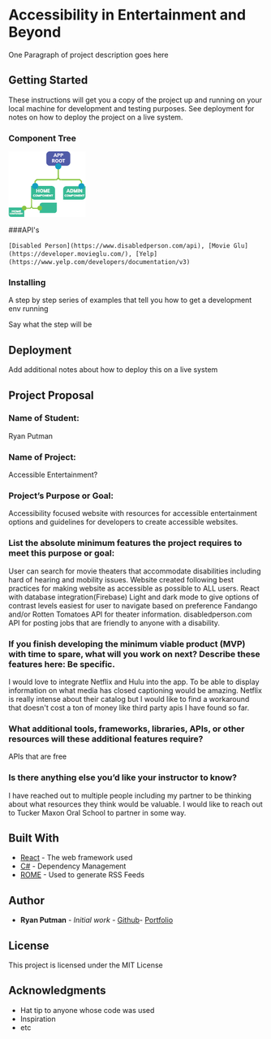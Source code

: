 # Accessibility in Entertainment and Beyond

One Paragraph of project description goes here

## Getting Started

These instructions will get you a copy of the project up and running on your local machine for development and testing purposes. See deployment for notes on how to deploy the project on a live system.

### Component Tree

![Component Tree](/assets/componentTree.png "Accessibility app comp tree")

###API's
```
[Disabled Person](https://www.disabledperson.com/api), [Movie Glu](https://developer.movieglu.com/), [Yelp](https://www.yelp.com/developers/documentation/v3)
```

### Installing

A step by step series of examples that tell you how to get a development env running

Say what the step will be

## Deployment

Add additional notes about how to deploy this on a live system

## Project Proposal
### Name of Student:
Ryan Putman

### Name of Project:
Accessible Entertainment?

### Project’s Purpose or Goal:
Accessibility focused website with resources for accessible entertainment options and guidelines for developers to create accessible websites.

### List the absolute minimum features the project requires to meet this purpose or goal:
User can search for movie theaters that accommodate disabilities including hard of hearing and mobility issues.
Website created following best practices for making website as accessible as possible to ALL users.
React with database integration(Firebase)
Light and dark mode to give options of contrast levels easiest for user to navigate based on preference
Fandango and/or Rotten Tomatoes API for theater information.
disabledperson.com API for posting jobs that are friendly to anyone with a disability.

### If you finish developing the minimum viable product (MVP) with time to spare, what will you work on next? Describe these features here: Be specific.
I would love to integrate Netflix and Hulu into the app. To be able to display information on what media has closed captioning would be amazing. Netflix is really intense about their catalog but I would like to find a workaround that doesn't cost a ton of money like third party apis I have found so far.

### What additional tools, frameworks, libraries, APIs, or other resources will these additional features require?
APIs that are free

### Is there anything else you’d like your instructor to know?
I have reached out to multiple people including my partner to be thinking about what resources they think would be valuable. I would like to reach out to Tucker Maxon Oral School to partner in some way.


## Built With

* [React](http://www.dropwizard.io/1.0.2/docs/) - The web framework used
* [C#](https://maven.apache.org/) - Dependency Management
* [ROME](https://rometools.github.io/rome/) - Used to generate RSS Feeds


## Author

* **Ryan Putman** - *Initial work* - [Github](https://github.com/PurpleBooth)- [Portfolio](putman-portfolio.firebaseapp.com)

## License

This project is licensed under the MIT License

## Acknowledgments

* Hat tip to anyone whose code was used
* Inspiration
* etc
